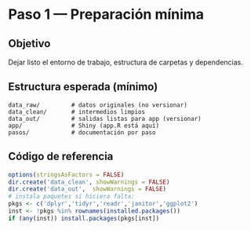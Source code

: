 # Paso 1 — Preparación mínima

## Objetivo
Dejar listo el entorno de trabajo, estructura de carpetas y dependencias.

## Estructura esperada (mínimo)
```text
data_raw/         # datos originales (no versionar)
data_clean/       # intermedios limpios
data_out/         # salidas listas para app (versionar)
app/              # Shiny (app.R está aquí)
pasos/            # documentación por paso
```

## Código de referencia
```r
options(stringsAsFactors = FALSE)
dir.create('data_clean', showWarnings = FALSE)
dir.create('data_out',  showWarnings = FALSE)
# instala paquetes si hiciera falta:
pkgs <- c('dplyr','tidyr','readr','janitor','ggplot2')
inst <- !pkgs %in% rownames(installed.packages())
if (any(inst)) install.packages(pkgs[inst])
```
